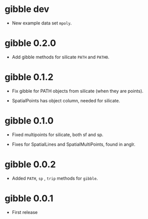 # gibble dev

* New example data set `mpoly`. 

# gibble 0.2.0

* Add gibble methods for silicate `PATH` and `PATH0`. 

# gibble 0.1.2

* Fix gibble for PATH objects from silicate (when they are points). 

* SpatialPoints has object column, needed for silicate. 

# gibble 0.1.0

* Fixed multipoints for silicate, both sf and sp. 

* Fixes for SpatialLines and SpatialMultiPoints, found in anglr. 

# gibble 0.0.2

* Added `PATH`, `sp` , `trip` methods for `gibble`. 

# gibble 0.0.1

* First release


